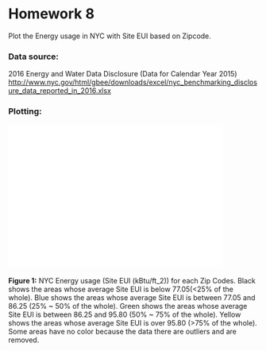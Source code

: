 # Homework 8

Plot the Energy usage in NYC with Site EUI based on Zipcode.


### Data source:
2016 Energy and Water Data Disclosure (Data for Calendar Year 2015)
http://www.nyc.gov/html/gbee/downloads/excel/nyc_benchmarking_disclosure_data_reported_in_2016.xlsx

### Plotting:
![Alt text](yw3447_plot.png)

**Figure 1:** NYC Energy usage (Site EUI (kBtu/ft_2)) for each Zip Codes.
Black shows the areas whose average Site EUI is below 77.05(<25% of the whole).
Blue shows the areas whose average Site EUI is between 77.05 and 86.25 (25% ~ 50% of the whole).
Green shows the areas whose average Site EUI is between 86.25 and 95.80 (50% ~ 75% of the whole).
Yellow shows the areas whose average Site EUI is over 95.80 (>75% of the whole).
Some areas have no color because the data there are outliers and are removed. 
